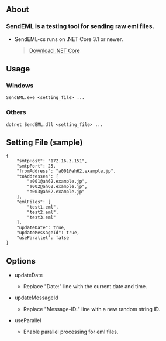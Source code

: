 ## About
### SendEML is a testing tool for sending raw eml files.
* SendEML-cs runs on .NET Core 3.1 or newer.
  > [Download .NET Core](https://dotnet.microsoft.com/download/dotnet-core)

## Usage

### Windows
```
SendEML.exe <setting_file> ...
```
### Others
```
dotnet SendEML.dll <setting_file> ...
```

## Setting File (sample)
```
{
    "smtpHost": "172.16.3.151",
    "smtpPort": 25,
    "fromAddress": "a001@ah62.example.jp",
    "toAddresses": [
        "a001@ah62.example.jp",
        "a002@ah62.example.jp",
        "a003@ah62.example.jp"
    ],
    "emlFiles": [
        "test1.eml",
        "test2.eml",
        "test3.eml"
    ],
    "updateDate": true,
    "updateMessageId": true,
    "useParallel": false
}
```

## Options

* updateDate
  - Replace "Date:" line with the current date and time.

* updateMessageId
  - Replace "Message-ID:" line with a new random string ID.

* useParallel
  - Enable parallel processing for eml files.
